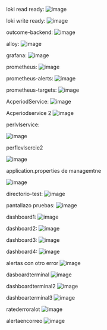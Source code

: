 loki read ready: 
![image](https://github.com/user-attachments/assets/205aaab6-65db-4b27-8b95-52c4c49a6206)

loki write ready:
![image](https://github.com/user-attachments/assets/78a58ce0-8dab-4771-a6ca-d01a69fe5dc5)

outcome-backend:
![image](https://github.com/user-attachments/assets/a78248eb-cffb-4143-a5c0-bf3fecc816cf)

alloy:
![image](https://github.com/user-attachments/assets/46beea61-8eb9-4531-92d8-da080490deb4)

grafana:
![image](https://github.com/user-attachments/assets/7f057a97-d7c5-45d4-bcef-160047cad9a5)

prometheus:
![image](https://github.com/user-attachments/assets/8762f045-d7eb-4e54-8398-3d37fb21b870)

prometheus-alerts:
![image](https://github.com/user-attachments/assets/9ccffaa5-d9e9-47bf-be25-f16d7d7ef5cf)

prometheus-targets:
![image](https://github.com/user-attachments/assets/1cb095e5-aca6-42e9-9b2a-1e5c761efab7)


AcperiodService:
![image](https://github.com/user-attachments/assets/70b33a43-3aed-4d05-ac1f-5db8415a18c5)

Acperiodservice 2
![image](https://github.com/user-attachments/assets/09b412eb-6b17-4ac2-8f5b-d9debcec6295)

perlvlservice:

![image](https://github.com/user-attachments/assets/481d2566-695b-4cd6-a6e7-c923b77b1462)

perflevlsercie2

![image](https://github.com/user-attachments/assets/8d74834f-0af0-4269-8af6-ca17fcb41356)

application.properties de managemtne

![image](https://github.com/user-attachments/assets/ea680690-da59-4d5c-a9ea-88fbf4838903)


directorio-test:
![image](https://github.com/user-attachments/assets/ca7303c3-5611-40fc-8907-5381d8c6b151)

pantallazo pruebas:
![image](https://github.com/user-attachments/assets/cde289b1-b7e3-4a20-b810-cb259fc6630e)

dashboard1:
![image](https://github.com/user-attachments/assets/fa5ce739-e81b-4d80-a1ad-9fdc720d4444)

dashboard2:
![image](https://github.com/user-attachments/assets/d07c3d6b-1dcb-4c75-bfdf-142d881b1fc7)

dashboard3:
![image](https://github.com/user-attachments/assets/4796dc44-187f-4dcb-83c7-2981c94823e6)

dashboard4:
![image](https://github.com/user-attachments/assets/79bb256f-01c8-4a97-ba25-367b5e906b87)

alertas con otro error
![image](https://github.com/user-attachments/assets/89c6e8f7-7ba2-4e0f-8a7d-71ae2e33ead1)


dasboardterminal
![image](https://github.com/user-attachments/assets/92a22376-7956-458f-be45-8f8addb4bc12)

dashboardterminal2
![image](https://github.com/user-attachments/assets/d717eedd-4ae1-4d17-9218-a3b4ea35ffdb)

dashboarterminal3
![image](https://github.com/user-attachments/assets/42fc9817-eb54-4cf0-9bdb-dbcb5a305681)


ratederroralot
![image](https://github.com/user-attachments/assets/0377bdd0-85c1-463d-8f72-3c21d1957e7e)

alertaencorreo
![image](https://github.com/user-attachments/assets/9f6c7b5c-fb6b-475c-bfe4-b221b80a4dcd)


